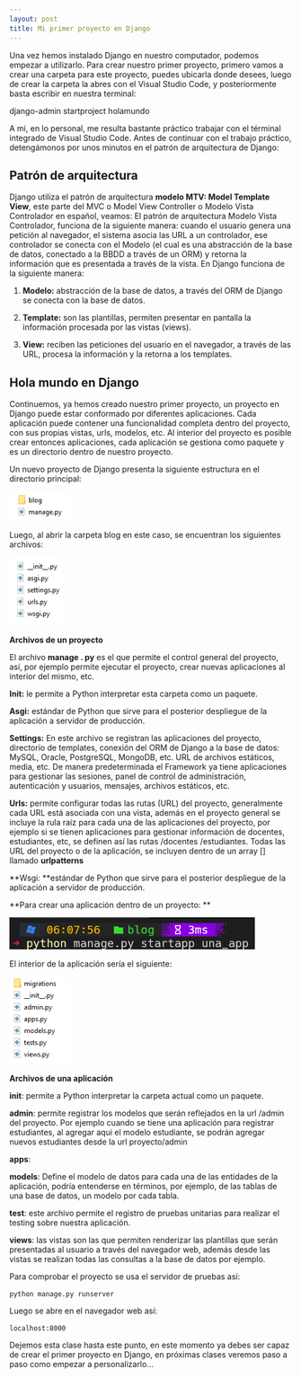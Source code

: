 ```yaml
---
layout: post
title: Mi primer proyecto en Django
---
```


Una vez hemos instalado Django en nuestro computador, podemos empezar a utilizarlo. Para crear nuestro primer proyecto, primero vamos a crear una carpeta para este proyecto, puedes ubicarla donde desees, luego de crear la carpeta la abres con el Visual Studio Code, y posteriormente basta escribir en nuestra terminal: 

<p class="code">django-admin startproject holamundo</p>



A mi, en lo personal, me resulta bastante práctico trabajar con el términal integrado de Visual Studio Code. Antes de continuar con el trabajo práctico, detengámonos por unos minutos en el patrón de arquitectura de Django:


## Patrón de arquitectura

Django utiliza el patrón de arquitectura **modelo MTV: Model Template View**, este parte del MVC o Model View Controller o Modelo Vista Controlador en español, veamos: El patrón de arquitectura Modelo Vista Controlador, funciona de la siguiente manera: cuando el usuario genera una petición al navegador, el sistema asocia las URL a un controlador, ese controlador se conecta con el Modelo (el cual es una abstracción de la base de datos, conectado a la BBDD a través de un ORM) y retorna la información que es presentada a través de la vista. En Django funciona de la siguiente manera: 

1) **Modelo:** abstracción de la base de datos, a través del ORM de Django se conecta con la base de datos. 

1) **Template:** son las plantillas, permiten presentar en pantalla la información procesada por las vistas (views).

1) **View:** reciben las peticiones del usuario en el navegador, a través de las URL, procesa la información y la retorna a los templates. 

## Hola mundo en Django

Continuemos, ya hemos creado nuestro primer proyecto, un proyecto en Django puede estar conformado por diferentes aplicaciones. Cada aplicación puede contener una funcionalidad completa dentro del proyecto, con sus propias vistas, urls, modelos, etc.  Al interior del proyecto es posible crear entonces aplicaciones, cada aplicación se gestiona como paquete y es un directorio dentro de nuestro proyecto. 

Un nuevo proyecto de Django presenta la siguiente estructura en el directorio principal:

![Principal](/images/principalDjango.png)

Luego, al abrir la carpeta blog en este caso, se encuentran los siguientes archivos:

![ArchivosAplicacion](/images/DjangoArchivos.png)

**Archivos de un proyecto**

El archivo **manage . py** es el que permite el control general del proyecto, así, por ejemplo permite ejecutar el proyecto, crear nuevas aplicaciones al interior del mismo, etc. 

**Init:** le permite a Python interpretar esta carpeta como un paquete. 

**Asgi:** estándar de Python que sirve para el posterior despliegue de la aplicación a servidor de producción. 

**Settings:** En este archivo se registran las aplicaciones del proyecto, directorio de templates, conexión del ORM de Django a la base de datos: MySQL, Oracle, PostgreSQL, MongoDB, etc. URL de archivos estáticos, media, etc.  De manera predeterminada el Framework ya tiene aplicaciones para gestionar las sesiones, panel de control de administración, autenticación y usuarios, mensajes, archivos estáticos, etc. 

**Urls:** permite configurar todas las rutas (URL) del proyecto, generalmente cada URL está asociada con una vista, además en el proyecto general se incluye la rula raíz para cada una de las aplicaciones del proyecto, por ejemplo si se tienen aplicaciones para gestionar información de docentes, estudiantes, etc, se definen así las rutas /docentes /estudiantes. Todas las URL del proyecto o de la aplicación, se incluyen dentro de un array [] llamado **urlpatterns** 

**Wsgi: **estándar de Python que sirve para el posterior despliegue de la aplicación a servidor de producción. 

**Para crear una aplicación dentro de un proyecto: **

![Aplicación](/images/crearAplicacion.png)

El interior de la aplicación sería el siguiente:

![ArchivosAplicacion](/images/archivosAplicacion.png)

**Archivos de una aplicación**

**__init__**: permite a Python interpretar la carpeta actual como un paquete. 

**admin**: permite registrar los modelos que serán reflejados en la url /admin del proyecto. Por ejemplo cuando se tiene una aplicación para registrar estudiantes, al agregar aqui el modelo estudiante, se podrán agregar nuevos estudiantes desde la url proyecto/admin

**apps**: 

**models**: Define el modelo de datos para cada una de las entidades de la aplicación, podría entenderse en términos, por ejemplo, de las tablas de una base de datos, un modelo por cada tabla. 

**test**: este archivo permite el registro de pruebas unitarias para realizar el testing sobre nuestra aplicación. 

**views**: las vistas son las que permiten renderizar las plantillas que serán presentadas al usuario a través del navegador web, además desde las vistas se realizan todas las consultas a la base de datos por ejemplo. 

 Para comprobar el proyecto se usa el servidor de pruebas así:

~~~ 
python manage.py runserver
~~~ 

Luego se abre en el navegador web así:

~~~ 
localhost:8000
~~~ 

Dejemos esta clase hasta este punto, en este momento ya debes ser capaz de crear el primer proyecto en Django, en próximas clases veremos paso a paso como empezar a personalizarlo...